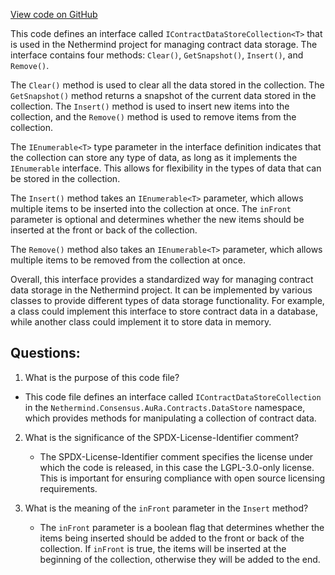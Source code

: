 [View code on GitHub](https://github.com/NethermindEth/nethermind/src/Nethermind/Nethermind.Consensus.AuRa/Contracts/DataStore/IContractDataStoreCollection.cs)

This code defines an interface called `IContractDataStoreCollection<T>` that is used in the Nethermind project for managing contract data storage. The interface contains four methods: `Clear()`, `GetSnapshot()`, `Insert()`, and `Remove()`. 

The `Clear()` method is used to clear all the data stored in the collection. The `GetSnapshot()` method returns a snapshot of the current data stored in the collection. The `Insert()` method is used to insert new items into the collection, and the `Remove()` method is used to remove items from the collection.

The `IEnumerable<T>` type parameter in the interface definition indicates that the collection can store any type of data, as long as it implements the `IEnumerable` interface. This allows for flexibility in the types of data that can be stored in the collection.

The `Insert()` method takes an `IEnumerable<T>` parameter, which allows multiple items to be inserted into the collection at once. The `inFront` parameter is optional and determines whether the new items should be inserted at the front or back of the collection.

The `Remove()` method also takes an `IEnumerable<T>` parameter, which allows multiple items to be removed from the collection at once.

Overall, this interface provides a standardized way for managing contract data storage in the Nethermind project. It can be implemented by various classes to provide different types of data storage functionality. For example, a class could implement this interface to store contract data in a database, while another class could implement it to store data in memory.
## Questions: 
 1. What is the purpose of this code file?
   - This code file defines an interface called `IContractDataStoreCollection` in the `Nethermind.Consensus.AuRa.Contracts.DataStore` namespace, which provides methods for manipulating a collection of contract data.

2. What is the significance of the SPDX-License-Identifier comment?
   - The SPDX-License-Identifier comment specifies the license under which the code is released, in this case the LGPL-3.0-only license. This is important for ensuring compliance with open source licensing requirements.

3. What is the meaning of the `inFront` parameter in the `Insert` method?
   - The `inFront` parameter is a boolean flag that determines whether the items being inserted should be added to the front or back of the collection. If `inFront` is true, the items will be inserted at the beginning of the collection, otherwise they will be added to the end.